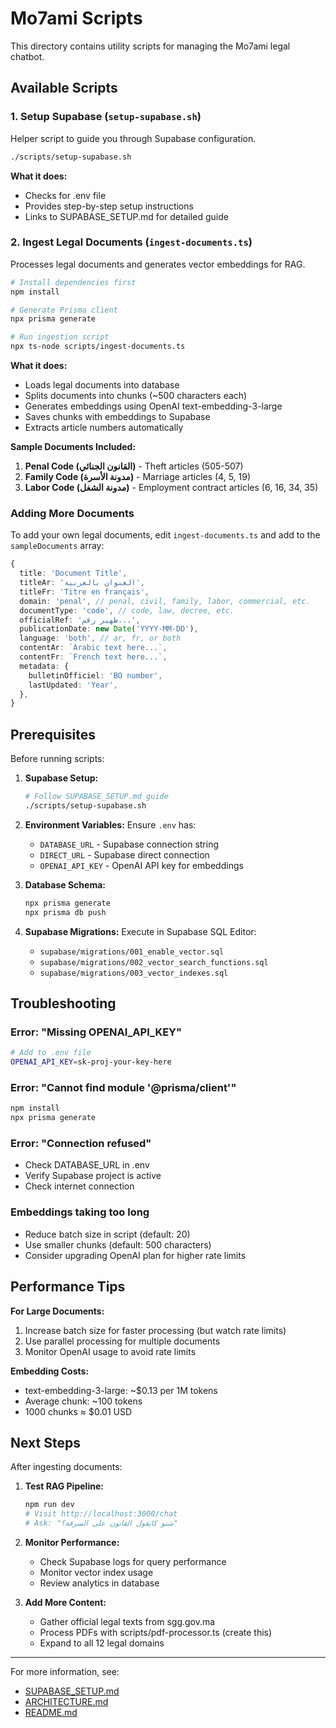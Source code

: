 # Mo7ami Scripts

This directory contains utility scripts for managing the Mo7ami legal chatbot.

## Available Scripts

### 1. Setup Supabase (`setup-supabase.sh`)

Helper script to guide you through Supabase configuration.

```bash
./scripts/setup-supabase.sh
```

**What it does:**
- Checks for .env file
- Provides step-by-step setup instructions
- Links to SUPABASE_SETUP.md for detailed guide

### 2. Ingest Legal Documents (`ingest-documents.ts`)

Processes legal documents and generates vector embeddings for RAG.

```bash
# Install dependencies first
npm install

# Generate Prisma client
npx prisma generate

# Run ingestion script
npx ts-node scripts/ingest-documents.ts
```

**What it does:**
- Loads legal documents into database
- Splits documents into chunks (~500 characters each)
- Generates embeddings using OpenAI text-embedding-3-large
- Saves chunks with embeddings to Supabase
- Extracts article numbers automatically

**Sample Documents Included:**
1. **Penal Code (القانون الجنائي)** - Theft articles (505-507)
2. **Family Code (مدونة الأسرة)** - Marriage articles (4, 5, 19)
3. **Labor Code (مدونة الشغل)** - Employment contract articles (6, 16, 34, 35)

### Adding More Documents

To add your own legal documents, edit `ingest-documents.ts` and add to the `sampleDocuments` array:

```typescript
{
  title: 'Document Title',
  titleAr: 'العنوان بالعربية',
  titleFr: 'Titre en français',
  domain: 'penal', // penal, civil, family, labor, commercial, etc.
  documentType: 'code', // code, law, decree, etc.
  officialRef: 'ظهير رقم...',
  publicationDate: new Date('YYYY-MM-DD'),
  language: 'both', // ar, fr, or both
  contentAr: `Arabic text here...`,
  contentFr: `French text here...`,
  metadata: {
    bulletinOfficiel: 'BO number',
    lastUpdated: 'Year',
  },
}
```

## Prerequisites

Before running scripts:

1. **Supabase Setup:**
   ```bash
   # Follow SUPABASE_SETUP.md guide
   ./scripts/setup-supabase.sh
   ```

2. **Environment Variables:**
   Ensure `.env` has:
   - `DATABASE_URL` - Supabase connection string
   - `DIRECT_URL` - Supabase direct connection
   - `OPENAI_API_KEY` - OpenAI API key for embeddings

3. **Database Schema:**
   ```bash
   npx prisma generate
   npx prisma db push
   ```

4. **Supabase Migrations:**
   Execute in Supabase SQL Editor:
   - `supabase/migrations/001_enable_vector.sql`
   - `supabase/migrations/002_vector_search_functions.sql`
   - `supabase/migrations/003_vector_indexes.sql`

## Troubleshooting

### Error: "Missing OPENAI_API_KEY"
```bash
# Add to .env file
OPENAI_API_KEY=sk-proj-your-key-here
```

### Error: "Cannot find module '@prisma/client'"
```bash
npm install
npx prisma generate
```

### Error: "Connection refused"
- Check DATABASE_URL in .env
- Verify Supabase project is active
- Check internet connection

### Embeddings taking too long
- Reduce batch size in script (default: 20)
- Use smaller chunks (default: 500 characters)
- Consider upgrading OpenAI plan for higher rate limits

## Performance Tips

**For Large Documents:**
1. Increase batch size for faster processing (but watch rate limits)
2. Use parallel processing for multiple documents
3. Monitor OpenAI usage to avoid rate limits

**Embedding Costs:**
- text-embedding-3-large: ~$0.13 per 1M tokens
- Average chunk: ~100 tokens
- 1000 chunks ≈ $0.01 USD

## Next Steps

After ingesting documents:

1. **Test RAG Pipeline:**
   ```bash
   npm run dev
   # Visit http://localhost:3000/chat
   # Ask: "شنو كايقول القانون على السرقة؟"
   ```

2. **Monitor Performance:**
   - Check Supabase logs for query performance
   - Monitor vector index usage
   - Review analytics in database

3. **Add More Content:**
   - Gather official legal texts from sgg.gov.ma
   - Process PDFs with scripts/pdf-processor.ts (create this)
   - Expand to all 12 legal domains

---

For more information, see:
- [SUPABASE_SETUP.md](../SUPABASE_SETUP.md)
- [ARCHITECTURE.md](../ARCHITECTURE.md)
- [README.md](../README.md)
